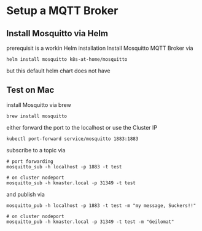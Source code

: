# Setup a MQTT Broker

## Install Mosquitto via Helm

prerequisit is a workin Helm installation
Install Mosquitto MQTT Broker via

```
helm install mosquitto k8s-at-home/mosquitto
```

but this default helm chart does not have

## Test on Mac

install Mosquitto via brew

```
brew install mosquitto
```

either forward the port to the localhost or use the Cluster IP

```
kubectl port-forward service/mosquitto 1883:1883
```

subscribe to a topic via

```
# port forwarding
mosquitto_sub -h localhost -p 1883 -t test

# on cluster nodeport
mosquitto_sub -h kmaster.local -p 31349 -t test
```

and publish via

```
mosquitto_pub -h localhost -p 1883 -t test -m "my message, Suckers!!"

# on cluster nodeport
mosquitto_pub -h kmaster.local -p 31349 -t test -m "Geilomat"
```
